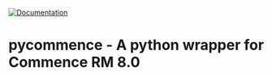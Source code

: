 [![Documentation](https://img.shields.io/badge/docs-latest-brightgreen.svg)](https://pawrequest.github.io/pycommence/)
# **pycommence** - A python wrapper for Commence RM 8.0

